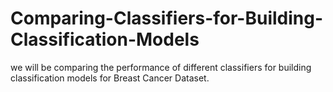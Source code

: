 # Comparing-Classifiers-for-Building-Classification-Models
we will be comparing the performance of different classifiers for building classification models for Breast Cancer Dataset.
